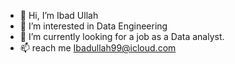 - 👋 Hi, I’m Ibad Ullah
- 👀 I’m interested in Data Engineering
- 🌱 I’m currently looking for a job as a Data analyst.
- 📫 reach me Ibadullah99@icloud.com

<!---
IbadDE/IbadDE is a ✨ special ✨ repository because its `README.md` (this file) appears on your GitHub profile.
You can click the Preview link to take a look at your changes.
--->
